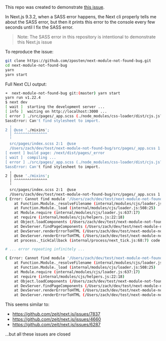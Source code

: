 This repo was created to demonstrate [this issue](https://github.com/zeit/next.js/issues/11377).

In Next.js 9.3.2, when a SASS error happens, the Next cli properly tells me about the SASS error, but then it prints this error to the console every few seconds until I fix the SASS error.

> Note: The SASS error in this repository is intentional to demonstrate this Next.js issue

To reproduce the issue:

```bash
git clone https://github.com/zposten/next-module-not-found-bug.git
cd next-module-not-found-bug
yarn
yarn start
```

Full Next CLI output:

```bash
➜  next-module-not-found-bug git:(master) yarn start
yarn run v1.22.4
$ next dev
[ wait ]  starting the development server ...
[ info ]  waiting on http://localhost:3000 ...
[ error ] ./src/pages/_app.scss (./node_modules/css-loader/dist/cjs.js??ref--5-oneOf-6-1!./node_modules/postcss-loader/src??__nextjs_postcss!./node_modules/resolve-url-loader??ref--5-oneOf-6-3!./node_modules/sass-loader/dist/cjs.js??ref--5-oneOf-6-4!./src/pages/_app.scss)
SassError: Can't find stylesheet to import.
  ╷
2 │ @use './mixins';
  │ ^^^^^^^^^^^^^^^
  ╵
  src/pages/index.scss 2:1  @use
  /Users/zach/dev/test/next-module-not-found-bug/src/pages/_app.scss 1:1                 root stylesheet
[ event ] build page: /next/dist/pages/_error
[ wait ]  compiling ...
[ error ] ./src/pages/_app.scss (./node_modules/css-loader/dist/cjs.js??ref--5-oneOf-6-1!./node_modules/postcss-loader/src??__nextjs_postcss!./node_modules/resolve-url-loader??ref--5-oneOf-6-3!./node_modules/sass-loader/dist/cjs.js??ref--5-oneOf-6-4!./src/pages/_app.scss)
SassError: Can't find stylesheet to import.
  ╷
2 │ @use './mixins';
  │ ^^^^^^^^^^^^^^^
  ╵
  src/pages/index.scss 2:1  @use
  /Users/zach/dev/test/next-module-not-found-bug/src/pages/_app.scss 1:1                 root stylesheet
{ Error: Cannot find module '/Users/zach/dev/test/next-module-not-found-bug/.next/build-manifest.json'
    at Function.Module._resolveFilename (internal/modules/cjs/loader.js:582:15)
    at Function.Module._load (internal/modules/cjs/loader.js:508:25)
    at Module.require (internal/modules/cjs/loader.js:637:17)
    at require (internal/modules/cjs/helpers.js:22:18)
    at Object.loadComponents (/Users/zach/dev/test/next-module-not-found-bug/node_modules/next/dist/next-server/server/load-components.js:29:9)
    at DevServer.findPageComponents (/Users/zach/dev/test/next-module-not-found-bug/node_modules/next/dist/next-server/server/next-server.js:529:60)
    at DevServer.renderErrorToHTML (/Users/zach/dev/test/next-module-not-found-bug/node_modules/next/dist/next-server/server/next-server.js:829:33)
    at DevServer.renderErrorToHTML (/Users/zach/dev/test/next-module-not-found-bug/node_modules/next/dist/server/next-dev-server.js:15:811)
    at process._tickCallback (internal/process/next_tick.js:68:7) code: 'MODULE_NOT_FOUND' }

# ... error repeating infinitely ...

{ Error: Cannot find module '/Users/zach/dev/test/next-module-not-found-bug/.next/build-manifest.json'
    at Function.Module._resolveFilename (internal/modules/cjs/loader.js:582:15)
    at Function.Module._load (internal/modules/cjs/loader.js:508:25)
    at Module.require (internal/modules/cjs/loader.js:637:17)
    at require (internal/modules/cjs/helpers.js:22:18)
    at Object.loadComponents (/Users/zach/dev/test/next-module-not-found-bug/node_modules/next/dist/next-server/server/load-components.js:29:9)
    at DevServer.findPageComponents (/Users/zach/dev/test/next-module-not-found-bug/node_modules/next/dist/next-server/server/next-server.js:529:60)
    at DevServer.renderErrorToHTML (/Users/zach/dev/test/next-module-not-found-bug/node_modules/next/dist/next-server/server/next-server.js:829:33)
    at DevServer.renderErrorToHTML (/Users/zach/dev/test/next-module-not-found-bug/node_modules/next/dist/server/next-dev-server.js:15:811) code: 'MODULE_NOT_FOUND' }
```

This seems similar to:

- https://github.com/zeit/next.js/issues/7837
- https://github.com/zeit/next.js/issues/4660
- https://github.com/zeit/next.js/issues/6287

...but all these issues are closed
